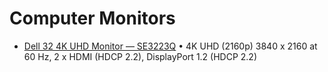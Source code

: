 # Computer Monitors

- [Dell 32 4K UHD Monitor &mdash; SE3223Q](https://www.dell.com/en-us/shop/dell-32-4k-uhd-monitor-se3223q/apd/210-benu/monitors-monitor-accessories#overview_section) &bull; 4K UHD (2160p) 3840 x 2160 at 60 Hz, 2 x HDMI (HDCP 2.2), DisplayPort 1.2 (HDCP 2.2)
